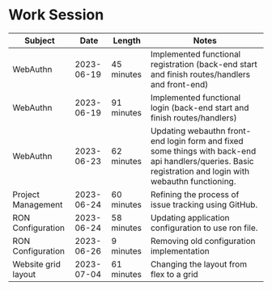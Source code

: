 # Work Session

| Subject |  Date | Length | Notes |
|---|---|---|---|
| WebAuthn |2023-06-19| 45 minutes | Implemented functional registration (back-end start and finish routes/handlers and front-end) |
| WebAuthn |2023-06-19| 91 minutes | Implemented functional login (back-end start and finish routes/handlers) |
| WebAuthn |2023-06-23| 62 minutes | Updating webauthn front-end login form and fixed some things with back-end api handlers/queries. Basic registration and login with webauthn functioning. |
| Project Management |2023-06-24| 60 minutes | Refining the process of issue tracking using GitHub. |
| RON Configuration |2023-06-24| 58 minutes | Updating application configuration to use ron file. |
| RON Configuration |2023-06-26| 9 minutes | Removing old configuration implementation |
| Website grid layout |2023-07-04| 61 minutes | Changing the layout from flex to a grid |
